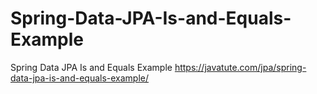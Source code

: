 # Spring-Data-JPA-Is-and-Equals-Example
Spring Data JPA Is and Equals Example
https://javatute.com/jpa/spring-data-jpa-is-and-equals-example/
